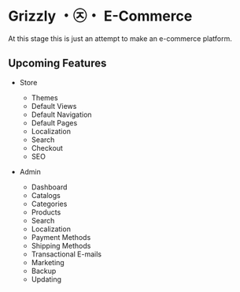 # Grizzly ・㉨・ E-Commerce

At this stage this is just an attempt to make an e-commerce platform.

## Upcoming Features

- Store
	- Themes
	- Default Views
	- Default Navigation
	- Default Pages
	- Localization
	- Search
	- Checkout
	- SEO

- Admin
	- Dashboard
	- Catalogs
	- Categories
	- Products
	- Search
	- Localization
	- Payment Methods
	- Shipping Methods
	- Transactional E-mails
	- Marketing
	- Backup
	- Updating